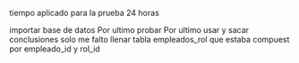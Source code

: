 tiempo aplicado para la prueba 24 horas


importar base de datos
Por ultimo probar
Por ultimo usar y sacar conclusiones
solo me falto llenar tabla empleados_rol que estaba compuest por empleado_id y rol_id
